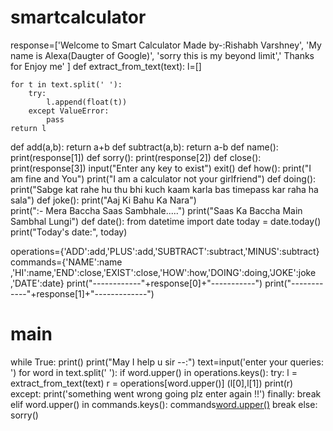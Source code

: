 # smartcalculator

response=['Welcome to Smart Calculator Made by-:Rishabh Varshney',
         'My name is Alexa(Daugter of Google)',
         'sorry this is my beyond limit',' Thanks for Enjoy me' ]
def extract_from_text(text):
    l=[]
    
    for t in text.split(' '):
        try:
            l.append(float(t))
        except ValueError:
            pass
    return l
def add(a,b):
    return a+b
def subtract(a,b):
    return a-b
def name():
    print(response[1])
def sorry(): 
    print(response[2]) 
def close():
    print(response[3])
    input("Enter any key to exist")
    exit()
def how():
    print("I am fine and You")
    print("I am a calculator not your girlfriend")
def doing():
    print("Sabge kat rahe hu thu bhi kuch kaam karla bas timepass kar raha ha sala")
def joke():
    print("Aaj Ki Bahu Ka Nara")                       
    print(":- Mera Baccha Saas Sambhale.....")
    print("Saas Ka Baccha Main Sambhal Lungi")
def date():
    from datetime import date
    today = date.today() 
    print("Today's date:", today)
    



operations={'ADD':add,'PLUS':add,'SUBTRACT':subtract,'MINUS':subtract}
commands={'NAME':name ,'HI':name,'END':close,'EXIST':close,'HOW':how,'DOING':doing,'JOKE':joke
          ,'DATE':date}
print("------------"+response[0]+"-----------")
print("------------"+response[1]+"-------------")
# main

while True: 
    print()
    print("May I help u sir --:")
    text=input('enter your queries:  ') 
    for word in text.split(' '): 
        if word.upper() in operations.keys(): 
            try: 
                l = extract_from_text(text) 
                r = operations[word.upper()] (l[0],l[1]) 
                print(r) 
            except: 
                print('something went wrong going plz enter again !!') 
            finally: 
                      break
        elif word.upper() in commands.keys(): 
                      commands[word.upper()]() 
                      break
    else:          
        sorry() 
    

        

                
    
    
      
         
